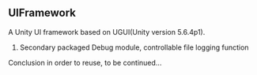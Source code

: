 ## UIFramework

A Unity UI framework based on UGUI(Unity version 5.6.4p1).

1. Secondary packaged Debug module, controllable file logging function


Conclusion in order to reuse, to be continued...